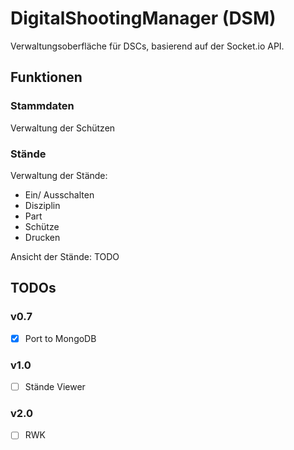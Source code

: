 # DigitalShootingManager (DSM)
Verwaltungsoberfläche für DSCs, basierend auf der Socket.io API.

## Funktionen

### Stammdaten
Verwaltung der Schützen

### Stände
Verwaltung der Stände:
- Ein/ Ausschalten
- Disziplin
- Part
- Schütze
- Drucken

Ansicht der Stände:
TODO




## TODOs

### v0.7
- [x] Port to MongoDB

### v1.0
- [ ] Stände Viewer

### v2.0
- [ ] RWK
